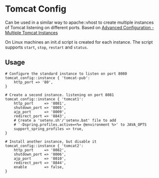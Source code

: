 # Tomcat Config

Can be used in a similar way to apache::vhost to create multiple instances of Tomcat listening on different ports.
Based on [Advanced Configuration - Multiple Tomcat Instances](http://tomcat.apache.org/tomcat-7.0-doc/RUNNING.txt)

On Linux machines an init.d script is created for each instance.  The script supports `start`, `stop`, `restart` and `status`.


## Usage
```puppet
# Configure the standard instance to listen on port 8080
tomcat_config::instance { 'tomcat-pub':
    http_port => '80',
}

# Create a second instance. listening on port 8081
tomcat_config::instance { 'tomcat1':
    http_port     => '8081',
    shutdown_port => '8005',
    ajp_port      => '8009',
    redirect_port => '8843',
    # Create a 'setenv.sh'/'setenv.bat' file to add 
    # `-Dspring.profiles.active=<%= @environment %>' to JAVA_OPTS
    support_spring_profiles => true,
}

# Install another instance, but disable it
tomcat_config::instance { 'tomcat2':
    http_port     => '8082',
    shutdown_port => '8006',
    ajp_port      => '8010',
    redirect_port => '8844',
    enable        => false,
}
```